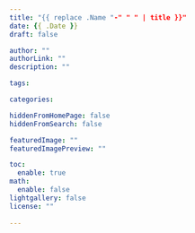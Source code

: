 ```yaml
---
title: "{{ replace .Name "-" " " | title }}"
date: {{ .Date }}
draft: false

author: ""
authorLink: ""
description: ""

tags: 

categories: 

hiddenFromHomePage: false
hiddenFromSearch: false

featuredImage: ""
featuredImagePreview: ""

toc:
  enable: true
math:
  enable: false
lightgallery: false
license: ""
  
---
```

